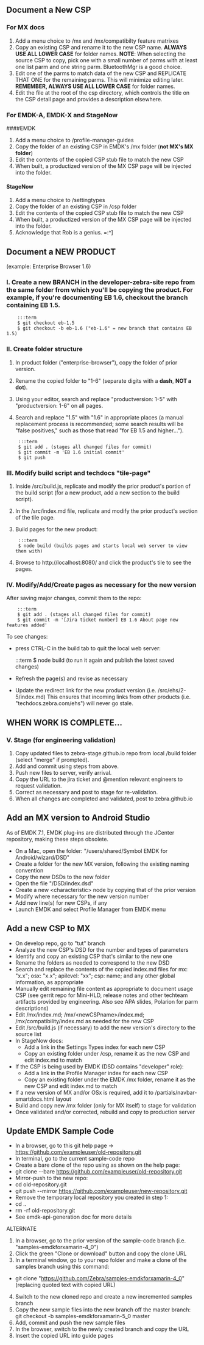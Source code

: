 ## Document a New CSP

### For MX docs
1. Add a menu choice to /mx and /mx/compatibilty feature matrixes
2. Copy an existing CSP and rename it to the new CSP name. **ALWAYS USE ALL LOWER CASE** for folder names. 
**NOTE**: When selecting the source CSP to copy, pick one with a small number of parms with at least one list parm and one string parm. BluetoothMgr is a good choice.  
3. Edit one of the parms to match data of the new CSP and REPLICATE THAT ONE for the remaining parms. This will minimize editing later. 
**REMEMBER, ALWAYS USE ALL LOWER CASE** for folder names.
4. Edit the file at the root of the csp directory, which controls the title on the CSP detail page and provides a description elsewhere.  

### For EMDK-A, EMDK-X and StageNow

####EMDK
1. Add a menu choice to /profile-manager-guides
2. Copy the folder of an existing CSP in EMDK's /mx folder (**not MX's MX folder**)
3. Edit the contents of the copied CSP stub file to match the new CSP
4. When built, a productized version of the MX CSP page will be injected into the folder. 

#### StageNow
1. Add a menu choice to /settingtypes
2. Copy the folder of an existing CSP in /csp folder
3. Edit the contents of the copied CSP stub file to match the new CSP
4. When built, a productized version of the MX CSP page will be injected into the folder. 
5. Acknowledge that Rob is a genius. =:^] 

## Document a NEW PRODUCT
(example: Enterprise Browser 1.6)

### I. Create a new BRANCH in the developer-zebra-site repo from the same folder from which you'll be copying the product. For example, if you're documenting EB 1.6, checkout the branch containing EB 1.5. 

		:::term
		$ git checkout eb-1.5
		$ git checkout -b eb-1.6 ("eb-1.6" = new branch that contains EB 1.5)


### II. Create folder structure

1. In product folder ("enterprise-browser"), copy the folder of prior version.
2. Rename the copied folder to "1-6" (separate digits with a **dash**, **NOT a dot**).
3. Using your editor, search and replace "productversion: 1-5" with "productversion: 1-6" on all pages. 
4. Search and replace "1.5" with "1.6" in appropriate places (a manual replacement process is recommended; some search results will be "false positives," such as those that read "for EB 1.5 and higher...").

		:::term
		$ git add . (stages all changed files for commit)  
		$ git commit -m 'EB 1.6 initial commit' 
		$ git push 

<!-- THIS PUSH-COMMAND PARAMETER IS NO LONGER REQUIRED : 
		--set-upstream origin eb-1.6 
 -->

### III. Modify build script and techdocs "tile-page" 

1. Inside /src/build.js, replicate and modify the prior product's portion of the build script (for a new product, add a new section to the build script). 
2. In the /src/index.md file, replicate and modify the prior product's section of the tile page. 
3. Build pages for the new product: 

		:::term
		$ node build (builds pages and starts local web server to view them with)
4. Browse to http://localhost:8080/ and click the product's tile to see the pages.

### IV.  Modify/Add/Create pages as necessary for the new version
After saving major changes, commit them to the repo: 

		:::term
		$ git add . (stages all changed files for commit)  
		$ git commit -m '[Jira ticket number] EB 1.6 About page new features added'


To see changes: 
* press CTRL-C in the build tab to quit the local web server: 

	:::term
	$ node build (to run it again and publish the latest saved changes)

* Refresh the page(s) and revise as necessary

* Update the redirect link for the new product version (i.e. /src/ehs/2-5/index.md)
This ensures that incoming links from other products (i.e. "techdocs.zebra.com/ehs") will never go stale. 

## WHEN WORK IS COMPLETE...

### V. Stage (for engineering validation)

1. Copy updated files to zebra-stage.github.io repo from local /build folder (select "merge" if prompted). 
2. Add and commit using steps from above.
3. Push new files to server, verify arrival. 
4. Copy the URL to the jira ticket and @mention relevant engineers to request validation.
5. Correct as necessary and post to stage for re-validation. 
6. When all changes are completed and validated, post to zebra.github.io

<!-- THIS SECTION IS NO LONGER REQUIRED. MOST PRODUCTS NOW HAVE THEIR OWN BRANCHES OR ARE CONTAINS WITHIN SMALL GROUPS (i.e. "TUT_PI" branches for EMDK, MX and StageNow and "solutions" branch for SOLA products.> 

### VI. Merge into Develop 

* From within the develop branch:

	:::term
	$ git merge --no-ff branch-name
	$ git commit -m 'message describing the merge'
	$ git push origin develop


### VII. Merge Develop into Branch

From within the branch that develop is merging into: 

	:::term
	$ git merge --no-ff develop
	$ git commit -m 'message describing the merge'
	$ git push origin branch-name
 -->

## Add an MX version to Android Studio

As of EMDK 7.1, EMDK plug-ins are distributed through the JCenter repository, making these steps obsolete. 

* On a Mac, open the folder: "/users/shared/Symbol EMDK for Android/wizard/DSD" 
* Create a folder for the new MX version, following the existing naming convention
* Copy the new DSDs to the new folder
* Open the file "/DSD/index.dsd" 
* Create a new &lt;characteristic&gt; node by copying that of the prior version
* Modify where necessary for the new version number
* Add new line(s) for new CSPs, if any 
* Launch EMDK and select Profile Manager from EMDK menu

## Add a new CSP to MX

* On develop repo, go to "tut" branch 
* Analyze the new CSP's DSD for the number and types of parameters
* Identify and copy an existing CSP that's similar to the new one
* Rename the folders as needed to correspond to the new DSD
* Search and replace the contents of the copied index.md files for mx: "x.x"; osx: "x.x"; apilevel: "xx"; csp: name; and any other global information, as appropriate
* Manually edit remaining file content as appropriate to document usage CSP (see gerrit repo for Mini-HLD, release notes and other techteam artifacts provided by engineering. Also see APA slides, Polarion for parm descriptions)
* Edit /mx/index.md; /mx/&lt;newCSPname&gt;/index.md; /mx/compatibility/index.md as needed for the new CSP
* Edit /src/build.js (if necessary) to add the new version's directory to the source list
* In StageNow docs: 
   * Add a link in the Settings Types index for each new CSP
   * Copy an existing folder under /csp, rename it as the new CSP and edit index.md to match
* If the CSP is being used by EMDK (DSD contains "developer" role):
   * Add a link in the Profile Manager index for each new CSP
   * Copy an existing folder under the EMDK /mx folder, rename it as the new CSP and edit index.md to match
* If a new version of MX and/or OSx is required, add it to /partials/navbar-smartdocs.html layout
* Build and copy new /mx folder (only for MX itself) to stage for validation  
* Once validated and/or corrected, rebuild and copy to production server

## Update EMDK Sample Code

* In a browser, go to this git help page -> https://github.com/exampleuser/old-repository.git
* In terminal, go to the current sample-code repo
* Create a bare clone of the repo using as shown on the help page: 
 * git clone --bare https://github.com/exampleuser/old-repository.git
* Mirror-push to the new repo:
 * cd old-repository.git
 * git push --mirror https://github.com/exampleuser/new-repository.git
* Remove the temporary local repository you created in step 1: 
 * cd ..
 * rm -rf old-repository.git
* See emdk-api-generation doc for more details

ALTERNATE

1. In a browser, go to the prior version of the sample-code branch (i.e. "samples-emdkforxamarin-4_0")
2. Click the green "Clone or download" button and copy the clone URL
3. In a terminal window, go to your repo folder and make a clone of the samples branch using this command:
 * git clone "https://github.com/Zebra/samples-emdkforxamarin-4_0" (replacing quoted text with copied URL)
4. Switch to the new cloned repo and create a new incremented samples branch
5. Copy the new sample files into the new branch off the master branch: 
 git checkout -b samples-emdkforxamarin-5_0 master
6. Add, commit and push the new sample files
7. In the browser, switch to the newly created branch and copy the URL
8. Insert the copied URL into guide pages


